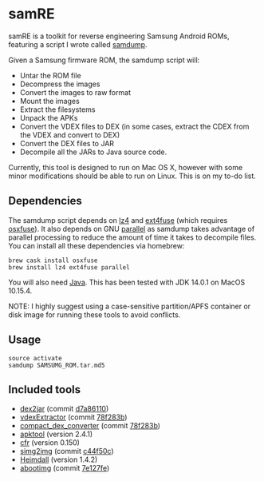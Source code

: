 # samRE
samRE is a toolkit for reverse engineering Samsung Android ROMs, featuring a script I wrote called [samdump](../master/bin/samdump).

Given a Samsung firmware ROM, the samdump script will:
* Untar the ROM file
* Decompress the images
* Convert the images to raw format
* Mount the images
* Extract the filesystems
* Unpack the APKs
* Convert the VDEX files to DEX (in some cases, extract the CDEX from the VDEX and convert to DEX)
* Convert the DEX files to JAR
* Decompile all the JARs to Java source code.

Currently, this tool is designed to run on Mac OS X, however with some minor modifications should be able to run on Linux. This is on my to-do list.
## Dependencies
The samdump script depends on [lz4](https://github.com/lz4/lz4) and [ext4fuse](https://github.com/gerard/ext4fuse) (which requires [osxfuse](https://osxfuse.github.io/)). It also depends on GNU [parallel](https://www.gnu.org/software/parallel/) as samdump takes advantage of parallel processing to reduce the amount of time it takes to decompile files. You can install all these dependencies via homebrew:
```
brew cask install osxfuse
brew install lz4 ext4fuse parallel
```
You will also need [Java](https://www.oracle.com/java/). This has been tested with JDK 14.0.1 on MacOS 10.15.4.

NOTE: I highly suggest using a case-sensitive partition/APFS container or disk image for running these tools to avoid conflicts.
## Usage
```
source activate
samdump SAMSUMG_ROM.tar.md5
```
## Included tools
* [dex2jar](https://github.com/pxb1988/dex2jar) (commit [d7a86110](https://github.com/pxb1988/dex2jar/tree/d7a86110baba3f845973017021fb10664b1b90d2))
* [vdexExtractor](https://github.com/anestisb/vdexExtractor) (commit [78f283b](https://github.com/anestisb/vdexExtractor/tree/78f283b60ab6991fa27eeaff7d7be16409401c08))
* [compact_dex_converter](https://github.com/anestisb/vdexExtractor/blob/master/README.md) (commit [78f283b](https://github.com/anestisb/vdexExtractor/tree/78f283b60ab6991fa27eeaff7d7be16409401c08))
* [apktool](https://ibotpeaches.github.io/Apktool) (version 2.4.1)
* [cfr](https://www.benf.org/other/cfr) (version 0.150)
* [simg2img](https://android.googlesource.com/platform/system/core/+/refs/heads/master/libsparse) (commit [c44f50c](https://android.googlesource.com/platform/system/core/+/c44f50ca587aefac5505a1f1298e5c01da63baca))
* [Heimdall](https://gitlab.com/BenjaminDobell/Heimdall) (version 1.4.2)
* [abootimg](https://github.com/ggrandou/abootimg) (commit [7e127fe](https://github.com/ggrandou/abootimg/tree/7e127fee6a3981f6b0a50ce9910267cd501e09d4))
